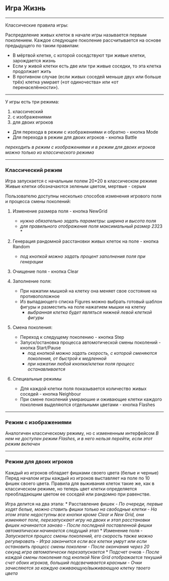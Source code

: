 ## Игра Жизнь

***
 
Классические правила игры:

Распределение живых клеток в начале игры называется первым поколением. Каждое следующее поколение рассчитывается на основе предыдущего по таким правилам:
- В мёртвой клетке, с которой соседствуют три живые клетки, зарождается жизнь
- Если у живой клетки есть две или три живые соседки, то эта клетка продолжает жить
- В противном случае (если живых соседей меньше двух или больше трёх) клетка умирает («от одиночества» или «от перенаселённости»).

***

У игры есть три режима:
1. классический
2. с изображениями
3. для двоих игроков

* Для перехода в режим с изображениями и обратно - кнопка Mode
* Для перехода в режим для двоих игроков - кнопка Battle

*переходить в режим с изображениями и в режим для двоих игроков можно только из классического режима*

***

### Классический режим

Игра запускается с начальным полем 20*20 в классическом режиме
Живые клетки обозначаются зеленым цветом, мертвые - серым

Пользователю доступны несколько способов изменения игрового поля и процесса смены поколений:

1. Изменение размера поля - кнопка NewGrid
   - *нужно обязательно задать параметры: ширина и высота поля*
   - *для правильного отображения поля максимальный размер 23*23 *
2. Генерация рандомной расстановки живых клеток на поле - кнопка Random
   - *под кнопкой можно задать процент заполнения поля при генерации*
3. Очищение поля - кнопка Clear
   
4. Заполнение поля:
   * При нажатии мышкой на клетку она меняет свое состояние на противоположное
   * Из выпадающего списка Figures можно выбрать готовый шаблон фигуры и разместить на поле нажатием мышки на клетку
     - *выбранная клетка будет являться нижней левой клеткой фигуры*

5. Смена поколения:
   * Переход к следущему поколению - кнопка Step
   * Запуск/остановка процесса автомотической смены поколений - кнопка Start/Pause
     - *под кнопкой можно задать скорость, с которой сменяются поколения, от быстрой к медленной*
     - *при нажатии любой кнопки/клетки поля процесс останавливается*

6. Специальные режимы
   * Для каждой клетки поля показывается количество живых соседей - кнопка Neighbour
   * При смене поколений умираюшие и оживающие клетки каждого поколения выделяются отдельными цветами - кнопка Flashes

***

### Режим с изображениями

Аналогичен классическому режиму, но с измененным интерфейсом
*В нем не доступен режим Flashes, и в него нельзя перейти, если этот режим включен*

***

### Режим для двоих игроков

Каждый из игроков обладает фишками своего цвета (белые и черные) 
Перед началом игры каждый из игроков выставляет на поле по 10 фишек своего цвета. 
Правила для выживания клеток такие же, как в классическом режиме, но теперь цвет клетки определяется преобладающим цветом ее соседей или рандомно при равенстве.

Игра делится на два этапа:
    * Расставление фишек 
      - *По очереди, первые ходят белые, можно ставить фишки только на свободные клетки*
      - *На этом этапе недоступны все кнопки кроме Clear и New Grid, они изменяют поле, перезапускают игру на двоих и этап расстановки фишек начинается заново*
      - *После последней поставленной фишки автоматически начинается следущий этап*
    * Изменение поля
      - *Запускается процесс смены поколений, его скорость также можно регулировать*
      - *Игра закончится если все клетки умрут или если остановить процесс смены поколени*
      - *После окончания через 20 секунд игра автоматически перезапускается*
    * Подсчет очков
      - *После каждой смены поколения под кнопкой New Grid отображается текуший счет обоих игроков, больший подсвечивается красным*
      - *Очки зачисляются за каждую оживающую/выживающую клетку твоего цвета*
     




